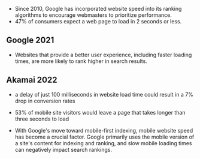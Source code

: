 - Since 2010, Google has incorporated website speed into its ranking algorithms to encourage webmasters to prioritize performance.
- 47% of consumers expect a web page to load in 2 seconds or less.

## Google 2021
- Websites that provide a better user experience, including faster loading times, are more likely to rank higher in search results.

## Akamai 2022
- a delay of just 100 milliseconds in website load time could result in a 7% drop in conversion rates
- 53% of mobile site visitors would leave a page that takes longer than three seconds to load

- With Google's move toward mobile-first indexing, mobile website speed has become a crucial factor. Google primarily uses the mobile version of a site's content for indexing and ranking, and slow mobile loading times can negatively impact search rankings.